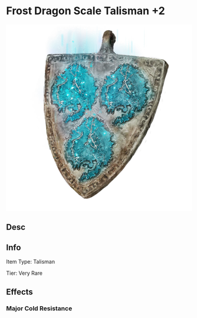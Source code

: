 # Frost Dragon Scale Talisman +2

![](FrostDragonScaleTalisman+2.png)

## Desc

## Info

Item Type: Talisman

Tier: Very Rare

## Effects

### Major Cold Resistance
